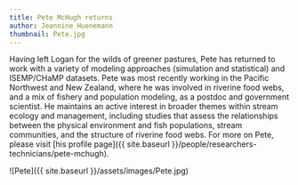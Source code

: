 ```yaml
---
title: Pete McHugh returns
author: Jeannine Huenemann
thumbnail: Pete.jpg
---
```


Having left Logan for the wilds of greener pastures, Pete has returned to work with a variety of modeling approaches (simulation and statistical) and ISEMP/CHaMP datasets. Pete was most recently working in the Pacific Northwest and New Zealand, where he was involved in riverine food webs, and a mix of fishery and population modeling, as a postdoc and government scientist. He maintains an active interest in broader themes within stream ecology and management, including studies that assess the relationships between the physical environment and fish populations, stream communities, and the structure of riverine food webs. For more on Pete, please visit [his profile page]({{ site.baseurl }}/people/researchers-technicians/pete-mchugh).

![Pete]({{ site.baseurl }}/assets/images/Pete.jpg)

